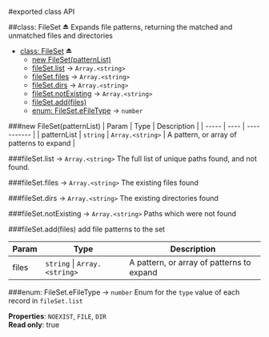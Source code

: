 #exported class API

<a name="exp_module_file-set^FileSet"></a>
##class: FileSet ⏏
Expands file patterns, returning the matched and unmatched files and directories


* [class: FileSet](#exp_module_file-set^FileSet) ⏏
  * [new FileSet(patternList)](#new_module_file-set^FileSet_new)
  * [fileSet.list](#module_file-set^FileSet#list) → `Array.<string>`
  * [fileSet.files](#module_file-set^FileSet#files) → `Array.<string>`
  * [fileSet.dirs](#module_file-set^FileSet#dirs) → `Array.<string>`
  * [fileSet.notExisting](#module_file-set^FileSet#notExisting) → `Array.<string>`
  * [fileSet.add(files)](#module_file-set^FileSet#add)
  * [enum: FileSet.eFileType](#module_file-set^FileSet.eFileType) → `number`

<a name="new_module_file-set^FileSet_new"></a>
###new FileSet(patternList)
| Param | Type | Description |
| ----- | ---- | ----------- |
| patternList | `string` \| `Array.<string>` | A pattern, or array of patterns to expand |

<a name="module_file-set^FileSet#list"></a>
###fileSet.list → `Array.<string>`
The full list of unique paths found, and not found.

<a name="module_file-set^FileSet#files"></a>
###fileSet.files → `Array.<string>`
The existing files found

<a name="module_file-set^FileSet#dirs"></a>
###fileSet.dirs → `Array.<string>`
The existing directories found

<a name="module_file-set^FileSet#notExisting"></a>
###fileSet.notExisting → `Array.<string>`
Paths which were not found

<a name="module_file-set^FileSet#add"></a>
###fileSet.add(files)
add file patterns to the set

| Param | Type | Description |
| ----- | ---- | ----------- |
| files | `string` \| `Array.<string>` | A pattern, or array of patterns to expand |

<a name="module_file-set^FileSet.eFileType"></a>
###enum: FileSet.eFileType → `number`
Enum for the `type` value of each record in `fileSet.list`

**Properties**: `NOEXIST`, `FILE`, `DIR`  
**Read only**: true  
